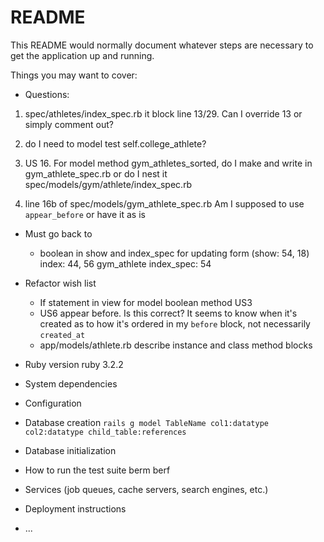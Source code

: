# README

This README would normally document whatever steps are necessary to get the
application up and running.

Things you may want to cover:
* Questions:
1. spec/athletes/index_spec.rb it block line 13/29. Can I override 13 or simply comment out? 

2. do I need to model test self.college_athlete? 

3. US 16.  For model method gym_athletes_sorted, do I make and write in gym_athlete_spec.rb  or do I nest it spec/models/gym/athlete/index_spec.rb

4. line 16b of spec/models/gym_athlete_spec.rb
Am I supposed to use `appear_before` or have it as is

* Must go back to
  - boolean in show and index_spec for updating form (show: 54, 18)
  index: 44, 56
  gym_athlete index_spec: 54

* Refactor wish list
  - If statement in view for model boolean method US3
  - US6 appear before.  Is this correct? It seems to know when it's created as to how it's ordered in my `before` block, not necessarily `created_at`
  - app/models/athlete.rb describe instance and class method blocks



* Ruby version
  ruby 3.2.2

* System dependencies
  
* Configuration

* Database creation
  `rails g model TableName col1:datatype col2:datatype child_table:references`

* Database initialization

* How to run the test suite
  berm
  berf

* Services (job queues, cache servers, search engines, etc.)

* Deployment instructions

* ...
